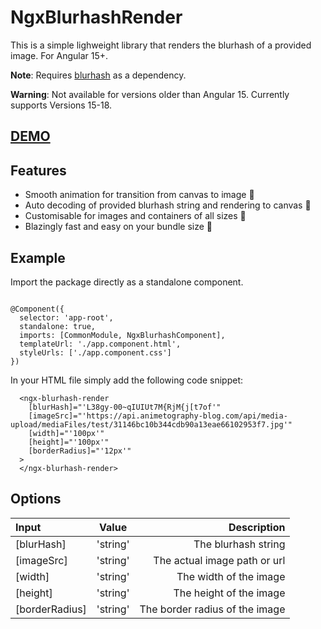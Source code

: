 # NgxBlurhashRender

This is a simple lighweight library that renders the blurhash of a provided image. For Angular 15+.

**Note**:
Requires [blurhash](https://www.npmjs.com/package/blurhash) as a dependency.

**Warning**:
Not available for versions older than Angular 15. Currently supports Versions 15-18.

## [DEMO](https://blurhash-pkg-demo.pages.dev/)

## Features
* Smooth animation for transition from canvas to image 💖
* Auto decoding of provided blurhash string and rendering to canvas 💪
* Customisable for images and containers of all sizes 🤖
* Blazingly fast and easy on your bundle size 🚀

## Example
Import the package directly as a standalone component.

```import { NgxBlurhashComponent } from 'ngx-blurhash-render';

@Component({
  selector: 'app-root',
  standalone: true,
  imports: [CommonModule, NgxBlurhashComponent],
  templateUrl: './app.component.html',
  styleUrls: ['./app.component.css']
})
```

In your HTML file simply add the following code snippet:

```
  <ngx-blurhash-render
    [blurHash]="'L38gy-00~qIUIUt7M{RjM{j[t7of'"
    [imageSrc]="'https://api.animetography-blog.com/api/media-upload/mediaFiles/test/31146bc10b344cdb90a13eae66102953f7.jpg'"
    [width]="'100px'"
    [height]="'100px'"
    [borderRadius]="'12px'"
  >
  </ngx-blurhash-render>
```

## Options
| Input      | Value | Description     |
| :---        |    :----:   |          ---: |
| [blurHash]      | 'string'       | The blurhash string   |
| [imageSrc]   | 'string'        | The actual image path or url      |
| [width]   | 'string'        | The width of the image      |
| [height]   | 'string'        | The height of the image      |
| [borderRadius]   | 'string'        | The border radius of the image      |

